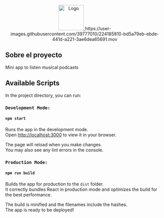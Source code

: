 <br />
<div align="center">
  <a href="https://github.com/othneildrew/Best-README-Template">
    <img src="https://upload.wikimedia.org/wikipedia/commons/thumb/4/47/React.svg/1200px-React.svg.png" alt="Logo" width="80" height="80">
  </a>
  https://user-images.githubusercontent.com/39777010/224185810-bd5a79eb-ebde-441d-a221-3ae6dea65691.mov
</div>

## Sobre el proyecto
Mini app to listen musical podcasts

## Available Scripts

In the project directory, you can run:

### `Development Mode:`

#### `npm start`

Runs the app in the development mode.\
Open [http://localhost:3000](http://localhost:3000) to view it in your browser.

The page will reload when you make changes.\
You may also see any lint errors in the console.


### `Production Mode:`

#### `npm run build`

Builds the app for production to the `dist` folder.\
It correctly bundles React in production mode and optimizes the build for the best performance.

The build is minified and the filenames include the hashes.\
The app is ready to be deployed!
